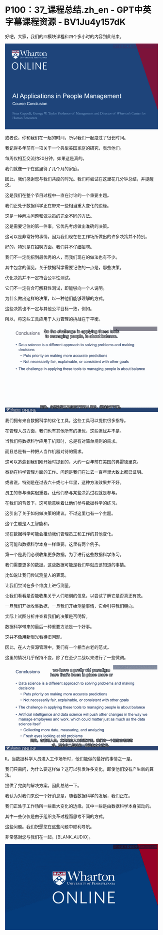 # P100：37_课程总结.zh_en - GPT中英字幕课程资源 - BV1Ju4y157dK

好吧，大家，我们的四模块课程和四个多小时的内容到此结束。

![](img/73076432b81e2a9c5884897a7165382e_1.png)

或者说，你和我们在一起的时间，所以我们一起度过了很长时间。

我记得多年前有一项关于一个典型美国家庭的研究，表示他们。

每周仅相互交流约20分钟。如果这是真的。

我们就像一个在这里待了几个月的家庭。

因此，我们感谢您与我们共度的时光。我们将尝试在这里花几分钟总结，并提醒您。

这是我们在整个节目过程中一直在讨论的一个重要主题。

我们正处于数据科学正在带来一些相当重大变化的边缘。

这是一种解决问题和做决策的完全不同的方法。

这是需要记住的第一件事。它优先考虑做出准确的决策。

这可以是非常好的事情。因为我们现在在工作场所做出的许多决策并不特别。

好的，特别是在招聘方面。我们并不仔细招聘。

我们不一定能招到最优秀的人，而我们现在的做法也有不少。

其中包含的偏见。关于数据科学需要记住的一点是，那些决策。

优化决策并不一定符合公平性测试。

它们不一定符合可解释性测试，即能够向一个人说明。

为什么做出这样的决策，以一种他们能够理解的方式。

这些决策也不一定与其他公平目标一致，例如。

所以，将这些工具应用于人力管理的挑战在于平衡。

![](img/73076432b81e2a9c5884897a7165382e_3.png)

我们拥有来自数据科学的优化工具，这些工具可以提供很多指导。

在管理人员方面，我们也有其他所有的担忧，这些担忧并不是。

当我们将数据科学应用于机器时，总是有对简单规则的需求。

而且总是有一种把人当作机器对待的需求。

这可以追溯到我们刚开始时提到的，大约一百年前在美国的弗雷德里克。

泰勒在科学管理方面的工作。问题是我们在过去一百年里大致上都已证明。

或者说，特别是在过去六十或七十年里，这种方法效果并不好。

员工的参与确实很重要。让他们参与某些决策过程就是参与。

在我们的背景下，这可能意味着让他们参与数据科学的练习。

这引出了关于如何做决策的建议。不过这里也有一个主题。

这个主题是人工智能和。

现在数据科学可能会推动我们管理员工和工作的其他变化。

这可能和数据科学本身一样重要。这里有两个例子。

第一个是我们必须收集更多数据。为了进行这些数据科学练习。

我们需要更多的数据。这些数据可能是我们早就应该知道的事情。

比如说让我们尝试测量人的表现。

让我们尝试在多个维度上进行测量。

让我们看看是否能收集关于人们培训的信息，以尝试了解它是否真正有效。

一旦我们开始收集数据，一旦我们开始测量事情，它会引导我们朝向。

实际上试图分析并查看我们的决策是否明智。

数据科学带来的最后一种重要方法是一个好事。

这并不像用新眼光看待旧问题。

因此，在人力资源管理中，我们有一个相当古老的范式。

这里的情况几乎保持不变，除了在至少二战以来进行了一些微调。

![](img/73076432b81e2a9c5884897a7165382e_5.png)

II。当数据科学人员进入工作场所时，他们能做的最好的事情之一是。

我们只需问，为什么要这样做？这可以引发许多变化，即使他们没有产生新的算法。

提供了完美的解决方案。因此总结一下。

我认为对我们来说一个好消息是，随着数据科学的发展，我们正在。

我们正处于工作场所一些重大变化的边缘。其中一些是由数据科学本身驱动的。

其中一些仅仅是由于组织变革过程而思考不同的方式。

这些问题。我们祝愿您在这些问题中顺利导航。

非常感谢您与我们在一起。[BLANK_AUDIO]。

![](img/73076432b81e2a9c5884897a7165382e_7.png)
